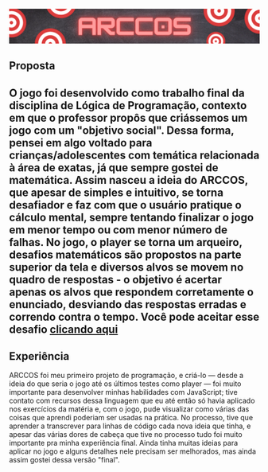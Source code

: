 ![ARCCOS header](./assets/ARCCOSHEADER.png "ARCCOS")
## Proposta
O jogo foi desenvolvido como trabalho final da disciplina de Lógica de Programação, contexto em que o professor propôs que criássemos um jogo com um "objetivo social". Dessa forma, pensei em algo voltado para crianças/adolescentes com temática relacionada à área de exatas, já que sempre gostei de matemática. Assim nasceu a ideia do ARCCOS, que apesar de simples e intuitivo, se torna desafiador e faz com que o usuário pratique o cálculo mental, sempre tentando finalizar o jogo em menor tempo ou com menor número de falhas. No jogo, o player se torna um arqueiro, desafios matemáticos são propostos na parte superior da tela e diversos alvos se movem no quadro de respostas - o objetivo é acertar apenas os alvos que respondem corretamente o enunciado, desviando das respostas erradas e correndo contra o tempo. Você pode aceitar esse desafio [clicando aqui](https://ankierj.github.io/ARCCOS_game/)
---
## Experiência
ARCCOS foi meu primeiro projeto de programação, e criá-lo — desde a ideia do que seria o jogo até os últimos testes como player — foi muito importante para desenvolver minhas habilidades com JavaScript; tive contato com recursos dessa linguagem que eu até então só havia aplicado nos exercícios da matéria e, com o jogo, pude visualizar como várias das coisas que aprendi poderiam ser usadas na prática. No processo, tive que aprender a transcrever para linhas de código cada nova ideia que tinha, e apesar das várias dores de cabeça que tive no processo tudo foi muito importante pra minha experiência final. Ainda tinha muitas ideias para aplicar no jogo e alguns detalhes nele precisam ser melhorados, mas ainda assim gostei dessa versão "final". 
